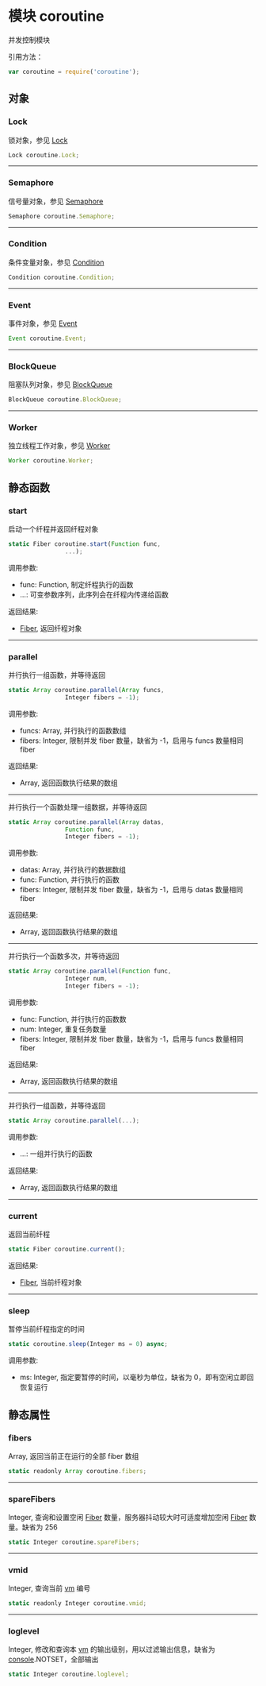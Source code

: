# 模块 coroutine
并发控制模块

引用方法：
```JavaScript
var coroutine = require('coroutine');
```
## 对象
        
### Lock
锁对象，参见 [Lock](../../object/ifs/Lock.md)
```JavaScript
Lock coroutine.Lock;
```

--------------------------
### Semaphore
信号量对象，参见 [Semaphore](../../object/ifs/Semaphore.md)
```JavaScript
Semaphore coroutine.Semaphore;
```

--------------------------
### Condition
条件变量对象，参见 [Condition](../../object/ifs/Condition.md)
```JavaScript
Condition coroutine.Condition;
```

--------------------------
### Event
事件对象，参见 [Event](../../object/ifs/Event.md)
```JavaScript
Event coroutine.Event;
```

--------------------------
### BlockQueue
阻塞队列对象，参见 [BlockQueue](../../object/ifs/BlockQueue.md)
```JavaScript
BlockQueue coroutine.BlockQueue;
```

--------------------------
### Worker
独立线程工作对象，参见 [Worker](../../object/ifs/Worker.md)
```JavaScript
Worker coroutine.Worker;
```

## 静态函数
        
### start
启动一个纤程并返回纤程对象
```JavaScript
static Fiber coroutine.start(Function func,
                ...);
```

调用参数:
* func: Function, 制定纤程执行的函数
* ...: 可变参数序列，此序列会在纤程内传递给函数

返回结果:
* [Fiber](../../object/ifs/Fiber.md), 返回纤程对象

--------------------------
### parallel
并行执行一组函数，并等待返回
```JavaScript
static Array coroutine.parallel(Array funcs,
                Integer fibers = -1);
```

调用参数:
* funcs: Array, 并行执行的函数数组
* fibers: Integer, 限制并发 fiber 数量，缺省为 -1，启用与 funcs 数量相同 fiber

返回结果:
* Array, 返回函数执行结果的数组

--------------------------
并行执行一个函数处理一组数据，并等待返回
```JavaScript
static Array coroutine.parallel(Array datas,
                Function func,
                Integer fibers = -1);
```

调用参数:
* datas: Array, 并行执行的数据数组
* func: Function, 并行执行的函数
* fibers: Integer, 限制并发 fiber 数量，缺省为 -1，启用与 datas 数量相同 fiber

返回结果:
* Array, 返回函数执行结果的数组

--------------------------
并行执行一个函数多次，并等待返回
```JavaScript
static Array coroutine.parallel(Function func,
                Integer num,
                Integer fibers = -1);
```

调用参数:
* func: Function, 并行执行的函数数
* num: Integer, 重复任务数量
* fibers: Integer, 限制并发 fiber 数量，缺省为 -1，启用与 funcs 数量相同 fiber

返回结果:
* Array, 返回函数执行结果的数组

--------------------------
并行执行一组函数，并等待返回
```JavaScript
static Array coroutine.parallel(...);
```

调用参数:
* ...: 一组并行执行的函数

返回结果:
* Array, 返回函数执行结果的数组

--------------------------
### current
返回当前纤程
```JavaScript
static Fiber coroutine.current();
```

返回结果:
* [Fiber](../../object/ifs/Fiber.md), 当前纤程对象

--------------------------
### sleep
暂停当前纤程指定的时间
```JavaScript
static coroutine.sleep(Integer ms = 0) async;
```

调用参数:
* ms: Integer, 指定要暂停的时间，以毫秒为单位，缺省为 0，即有空闲立即回恢复运行

## 静态属性
        
### fibers
Array, 返回当前正在运行的全部 fiber 数组
```JavaScript
static readonly Array coroutine.fibers;
```

--------------------------
### spareFibers
Integer, 查询和设置空闲 [Fiber](../../object/ifs/Fiber.md) 数量，服务器抖动较大时可适度增加空闲 [Fiber](../../object/ifs/Fiber.md) 数量。缺省为 256
```JavaScript
static Integer coroutine.spareFibers;
```

--------------------------
### vmid
Integer, 查询当前 [vm](vm.md) 编号
```JavaScript
static readonly Integer coroutine.vmid;
```

--------------------------
### loglevel
Integer, 修改和查询本 [vm](vm.md) 的输出级别，用以过滤输出信息，缺省为 [console](console.md).NOTSET，全部输出
```JavaScript
static Integer coroutine.loglevel;
```

